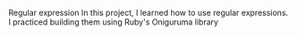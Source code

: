 Regular expression
In this project, I learned how to use regular expressions. I practiced building them using Ruby's Oniguruma library
